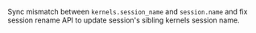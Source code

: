 Sync mismatch between `kernels.session_name` and `session.name` and fix session rename API to update session's sibling kernels session name.
